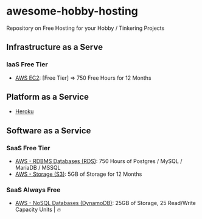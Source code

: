 # awesome-hobby-hosting
Repository on Free Hosting for your Hobby / Tinkering Projects

## Infrastructure as a Serve 

### IaaS Free Tier

- [AWS EC2](https://aws.amazon.com/free): [Free Tier] => 750 Free Hours for 12 Months

## Platform as a Service

- [Heroku](https://www.heroku.com/free)

## Software as a Service

### SaaS Free Tier

- [AWS - RDBMS Databases (RDS)](https://aws.amazon.com/rds/): 750 Hours of Postgres / MySQL / MariaDB / MSSQL
- [AWS - Storage (S3)](https://aws.amazon.com/s3/pricing/#AWS_free_usage_tier): 5GB of Storage for 12 Months

### SaaS Always Free

- [AWS - NoSQL Databases (DynamoDB)](https://aws.amazon.com/free/?all-free-tier.sort-by=item.additionalFields.SortRank&all-free-tier.sort-order=asc&awsf.Free%20Tier%20Types=tier%23always-free&all-free-tier.q=DynamoDB&all-free-tier.q_operator=AND#Free_Tier_details): 25GB of Storage, 25 Read/Write Capacity Units | :fire:

